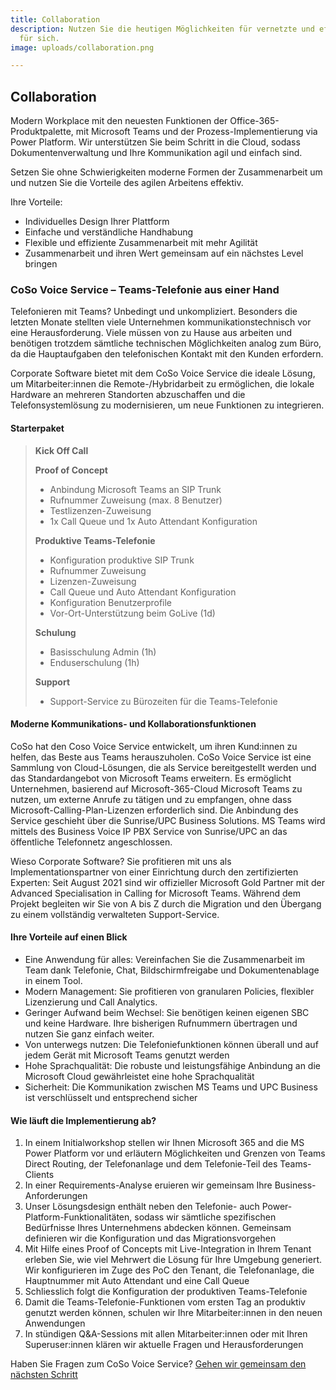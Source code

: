 ```yaml
---
title: Collaboration
description: Nutzen Sie die heutigen Möglichkeiten für vernetzte und effiziente Zusammenarbeit
  für sich.
image: uploads/collaboration.png

---
```

## Collaboration

Modern Workplace mit den neuesten Funktionen der Office-365-Produktpalette, mit Microsoft Teams und der Prozess-Implementierung via Power Platform. Wir unterstützen Sie beim Schritt in die Cloud, sodass Dokumentenverwaltung und Ihre Kommunikation agil und einfach sind.

Setzen Sie ohne Schwierigkeiten moderne Formen der Zusammenarbeit um und nutzen Sie die Vorteile des agilen Arbeitens effektiv.

Ihre Vorteile:

* Individuelles Design Ihrer Plattform
* Einfache und verständliche Handhabung
* Flexible und effiziente Zusammenarbeit mit mehr Agilität
* Zusammenarbeit und ihren Wert gemeinsam auf ein nächstes Level bringen

### CoSo Voice Service – Teams-Telefonie aus einer Hand

Telefonieren mit Teams? Unbedingt und unkompliziert. Besonders die letzten Monate stellten viele Unternehmen kommunikationstechnisch vor eine Herausforderung. Viele müssen von zu Hause aus arbeiten und benötigen trotzdem sämtliche technischen Möglichkeiten analog zum Büro, da die Hauptaufgaben den telefonischen Kontakt mit den Kunden erfordern.

Corporate Software bietet mit dem CoSo Voice Service die ideale Lösung, um Mitarbeiter:innen die Remote-/Hybridarbeit zu ermöglichen, die lokale Hardware an mehreren Standorten abzuschaffen und die Telefonsystemlösung zu modernisieren, um neue Funktionen zu integrieren.

#### Starterpaket

> **Kick Off Call**
>
> **Proof of Concept**
>
> * Anbindung Microsoft Teams an SIP Trunk
> * Rufnummer Zuweisung (max. 8 Benutzer)
> * Testlizenzen-Zuweisung
> * 1x Call Queue und 1x Auto Attendant Konfiguration
>
> **Produktive Teams-Telefonie**
>
> * Konfiguration produktive SIP Trunk
> * Rufnummer Zuweisung
> * Lizenzen-Zuweisung
> * Call Queue und Auto Attendant Konfiguration
> * Konfiguration Benutzerprofile
> * Vor-Ort-Unterstützung beim GoLive (1d)
>
> **Schulung**
>
> * Basisschulung Admin (1h)
> * Enduserschulung (1h)
>
> **Support**
>
> * Support-Service zu Bürozeiten für die Teams-Telefonie

#### Moderne Kommunikations- und Kollaborationsfunktionen

CoSo hat den Coso Voice Service entwickelt, um ihren Kund:innen zu helfen, das Beste aus Teams herauszuholen. CoSo Voice Service ist eine Sammlung von Cloud-Lösungen, die als Service bereitgestellt werden und das Standardangebot von Microsoft Teams erweitern. Es ermöglicht Unternehmen, basierend auf Microsoft-365-Cloud Microsoft Teams zu nutzen, um externe Anrufe zu tätigen und zu empfangen, ohne dass Microsoft-Calling-Plan-Lizenzen erforderlich sind. Die Anbindung des Service geschieht über die Sunrise/UPC Business Solutions. MS Teams wird mittels des Business Voice IP PBX Service von Sunrise/UPC an das öffentliche Telefonnetz angeschlossen.

Wieso Corporate Software? Sie profitieren mit uns als Implementationspartner von einer Einrichtung durch den zertifizierten Experten: Seit August 2021 sind wir offizieller Microsoft Gold Partner mit der Advanced Specialisation in Calling for Microsoft Teams. Während dem Projekt begleiten wir Sie von A bis Z durch die Migration und den Übergang zu einem vollständig verwalteten Support-Service.

#### Ihre Vorteile auf einen Blick

* Eine Anwendung für alles: Vereinfachen Sie die Zusammenarbeit im Team dank Telefonie, Chat, Bildschirmfreigabe und Dokumentenablage in einem Tool.
* Modern Management: Sie profitieren von granularen Policies, flexibler Lizenzierung und Call Analytics.
* Geringer Aufwand beim Wechsel: Sie benötigen keinen eigenen SBC und keine Hardware. Ihre bisherigen Rufnummern übertragen und nutzen Sie ganz einfach weiter.
* Von unterwegs nutzen: Die Telefoniefunktionen können überall und auf jedem Gerät mit Microsoft Teams genutzt werden
* Hohe Sprachqualität: Die robuste und leistungsfähige Anbindung an die Microsoft Cloud gewährleistet eine hohe Sprachqualität
* Sicherheit: Die Kommunikation zwischen MS Teams und UPC Business ist verschlüsselt und entsprechend sicher

#### Wie läuft die Implementierung ab?

1. In einem Initialworkshop stellen wir Ihnen Microsoft 365 and die MS Power Platform vor und erläutern Möglichkeiten und Grenzen von Teams Direct Routing, der Telefonanlage und dem Telefonie-Teil des Teams-Clients
2. In einer Requirements-Analyse eruieren wir gemeinsam Ihre Business-Anforderungen
3. Unser Lösungsdesign enthält neben den Telefonie- auch Power-Platform-Funktionalitäten, sodass wir sämtliche spezifischen Bedürfnisse Ihres Unternehmens abdecken können. Gemeinsam definieren wir die Konfiguration und das Migrationsvorgehen
4. Mit Hilfe eines Proof of Concepts mit Live-Integration in Ihrem Tenant erleben Sie, wie viel Mehrwert die Lösung für Ihre Umgebung generiert. Wir konfigurieren im Zuge des PoC den Tenant, die Telefonanlage, die Hauptnummer mit Auto Attendant und eine Call Queue
5. Schliesslich folgt die Konfiguration der produktiven Teams-Telefonie
6. Damit die Teams-Telefonie-Funktionen vom ersten Tag an produktiv genutzt werden können, schulen wir Ihre Mitarbeiter:innen in den neuen Anwendungen
7. In stündigen Q&A-Sessions mit allen Mitarbeiter:innen oder mit Ihren Superuser:innen klären wir aktuelle Fragen und Herausforderungen

Haben Sie Fragen zum CoSo Voice Service? [Gehen wir gemeinsam den nächsten Schritt](mailto:info@corporatesoftware.ch)
